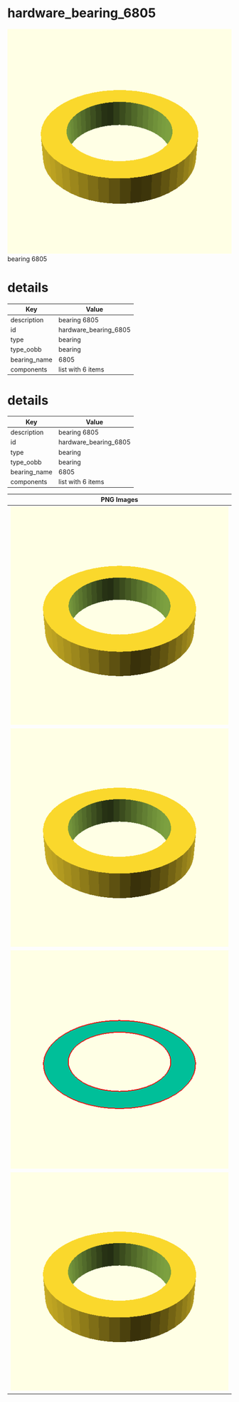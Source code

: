 # hardware_bearing_6805  
![true.png](true.png)  
bearing 6805
# details
| Key          | Value                                                                                                                                                                                                                                                                                                                                                                                                                                                                                                                                                                                                                                                                                                          |
| ------------ | -------------------------------------------------------------------------------------------------------------------------------------------------------------------------------------------------------------------------------------------------------------------------------------------------------------------------------------------------------------------------------------------------------------------------------------------------------------------------------------------------------------------------------------------------------------------------------------------------------------------------------------------------------------------------------------------------------------- |
| description  | bearing 6805                                                                                                                                                                                                                                                                                                                                                                                                                                                                                                                                                                                                                                                                                                   |
| id           | hardware_bearing_6805                                                                                                                                                                                                                                                                                                                                                                                                                                                                                                                                                                                                                                                                                          |
| type         | bearing                                                                                                                                                                                                                                                                                                                                                                                                                                                                                                                                                                                                                                                                                                        |
| type_oobb    | bearing                                                                                                                                                                                                                                                                                                                                                                                                                                                                                                                                                                                                                                                                                                        |
| bearing_name | 6805                                                                                                                                                                                                                                                                                                                                                                                                                                                                                                                                                                                                                                                                                                           |
| components   | list with 6 items                                                                                                                                                                                                                                                                                                                                                                                                                                                                                                                                                                                                                                                                                              |

# details
| Key          | Value                                                                                                                                                                                                                                                                                                                                                                                                                                                                                                                                                                                                                                                                                                          |
| ------------ | -------------------------------------------------------------------------------------------------------------------------------------------------------------------------------------------------------------------------------------------------------------------------------------------------------------------------------------------------------------------------------------------------------------------------------------------------------------------------------------------------------------------------------------------------------------------------------------------------------------------------------------------------------------------------------------------------------------- |
| description  | bearing 6805                                                                                                                                                                                                                                                                                                                                                                                                                                                                                                                                                                                                                                                                                                   |
| id           | hardware_bearing_6805                                                                                                                                                                                                                                                                                                                                                                                                                                                                                                                                                                                                                                                                                          |
| type         | bearing                                                                                                                                                                                                                                                                                                                                                                                                                                                                                                                                                                                                                                                                                                        |
| type_oobb    | bearing                                                                                                                                                                                                                                                                                                                                                                                                                                                                                                                                                                                                                                                                                                        |
| bearing_name | 6805                                                                                                                                                                                                                                                                                                                                                                                                                                                                                                                                                                                                                                                                                                           |
| components   | list with 6 items                                                                                                                                                                                                                                                                                                                                                                                                                                                                                                                                                                                                                                                                                              |

| PNG Images |
| --- |
| ![3dpr.png](3dpr.png) |
| ![laser.png](laser.png) |
| ![laser_flat.png](laser_flat.png) |
| ![true.png](true.png) |

